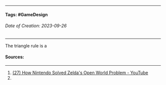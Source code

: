 __________________________________________________________________________
#### **Tags:** #GameDesign 
###### *Date of Creation: 2023-09-26*
__________________________________________________________________________

The triangle rule is a 
#### Sources:
__________________________________________________________________________
1. [(27) How Nintendo Solved Zelda's Open World Problem - YouTube](https://www.youtube.com/watch?v=CZzcVs8tNfE&t=6s&ab_channel=GameMaker%27sToolkit)
2. 